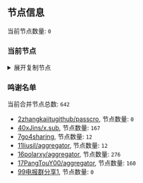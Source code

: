 
## 节点信息
当前节点数量: `0`
### 当前节点
<details>
  <summary>展开复制节点</summary>

    

</details>

### 鸣谢名单
当前合并节点总数: `642`
- [2zhangkaiitugithub/passcro](https://github.com/zhangkaiitugithub/passcro), 节点数量: `0`
- [40xJins/x.sub](https://github.com/0xJins/x.sub), 节点数量: `167`
- [7go4sharing](https://github.com/go4sharing), 节点数量: `12`
- [11liusil/aggregator](https://github.com/liusil/aggregator), 节点数量: `12`
- [16polarxy/aggregator](https://github.com/polarxy/aggregator), 节点数量: `276`
- [17PangTouY00/aggregator](https://github.com/PangTouY00/aggregator), 节点数量: `160`
- [99电报群分享1](https://github.com/cdddbc/getAirport), 节点数量: `0`



